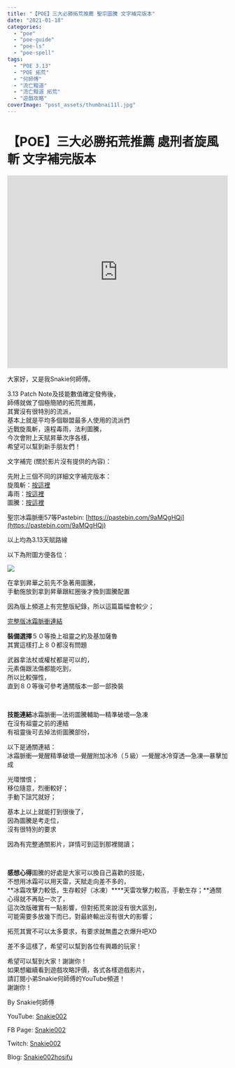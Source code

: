 ```yaml
---
title: "【POE】三大必勝拓荒推薦 聖宗圖騰 文字補完版本"
date: "2021-01-18"
categories: 
  - "poe"
  - "poe-guide"
  - "poe-ls"
  - "poe-spell"
tags: 
  - "POE 3.13"
  - "POE 拓荒"
  - "何師傅"
  - "流亡黯道"
  - "流亡黯道 拓荒"
  - "遊戲攻略"
coverImage: "post_assets/thumbnai11l.jpg"
---
```


# 【POE】三大必勝拓荒推薦 處刑者旋風斬 文字補完版本  

<iframe width="100%" height="440"src="https://www.youtube.com/embed/7Cde0N9e2Ho"
  title="YouTube video player" frameborder="0" allow="accelerometer; autoplay;
  clipboard-write; encrypted-media; gyroscope; picture-in-picture; web-share"
  referrerpolicy="strict-origin-when-cross-origin" allowfullscreen></iframe>

大家好，又是我Snakie何師傅。  

  
3.13 Patch Note及技能數值確定發佈後，  
師傅就做了個極簡陋的拓荒推薦，  
其實沒有很特別的流派，  
基本上就是平均多個聯盟最多人使用的流派們  
近戰旋風斬，遠程毒雨，法利圖騰，  
今次會附上天賦昇華次序各樣，  
希望可以幫到新手朋友們！  

  
文字補完 (關於影片沒有提供的內容)：  

  
先附上三個不同的詳細文字補完版本：  
旋風斬：[按這裡](https://snakie002hosifu.blog/016-1)  
毒雨：[按這裡](https://snakie002hosifu.blog/016-2/)  
圖騰：[按這裡](https://snakie002hosifu.blog/016-3/)  

  
聖宗冰霜脈衝57等Pastebin: [https://pastebin.com/9aMQgHQj](https://pastebin.com/9aMQgHQj)  

  
以上均為3.13天賦路線  

  
以下為附圖方便各位：  

  
![](post_assets/HERO-1024x426.jpg)  

  
在拿到昇華之前先不急著用圖騰，  
手動施放到拿到昇華跟紅圈後才換到圖騰配置  

  
因為版上頻道上有完整版紀錄，所以這篇篇幅會較少；  

  
[完整版冰霜脈衝連結](https://snakie002hosifu.blog/012-2/)  

  
**裝備選擇**５０等換上祖靈之約及基加薩魯  
其實這樣打上８０都沒有問題  

  
武器拿法杖或權杖都是可以的，  
元素傷跟法傷都能吃到，  
所以比較彈性，  
直到８０等後可參考通關版本一部一部換裝  

  
   

  
**技能連結**冰霜脈衝—法術圖騰輔助—精準破壞—急凍  
在沒有祖靈之前的連結  
有祖靈後可去掉法術圖騰部份，  

  
以下是通關連結：  
冰霜脈衝—覺醒精準破壞—覺醒附加冰冷（５級）—覺醒冰冷穿透—急凍—暴擊加成  

  
光環憎恨；  
移位隨意，烈衝較好；  
手動下詛咒就好；  

  
基本上以上就能打到很後了，  
因為圖騰是考走位，  
沒有很特別的要求  

  
因為有完整通關影片，詳情可到這到那裡閱讀；  

  
   

  
**感想心得**圖騰的好處是大家可以換自己喜歡的技能，  
不想用冰霜可以用天雷，天賦走向差不多的，  
**冰霜攻擊力較低，生存較好（冰凍）****天雷攻擊力較高，手動生存；**通關心得就不再貼一次了，  
這次改版確實有一點影響，但對拓荒來說沒有很大區別，  
可能需要多放幾下而已，對最終輸出沒有很大的影響；  

  
拓荒其實不可以太多要求，有要求就無盡之衣爆升吧XD  

  
差不多這樣了，希望可以幫到各位有興趣的玩家！  

  
希望可以幫到大家！謝謝你！  
如果想繼續看到遊戲攻略評價，各式各樣遊戲影片，  
請訂閱小弟Snakie何師傅的YouTube頻道！  
謝謝你！  

  
By Snakie何師傅  

  
YouTube: [Snakie002](https://www.youtube.com/c/Snakie002/)  

  
FB Page: [Snakie002](https://www.facebook.com/Snakie002/)  

  
Twitch: [Snakie002](https://www.twitch.tv/snakie002/)  

  
Blog: [Snakie002hosifu](https://snakie002hosifu.blog/)

